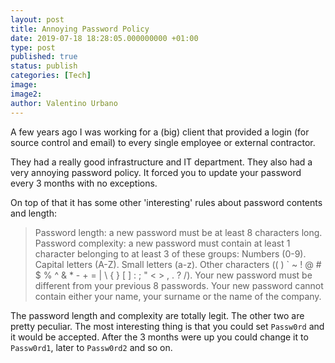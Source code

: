 ```yaml
---
layout: post
title: Annoying Password Policy
date: 2019-07-18 18:28:05.000000000 +01:00
type: post
published: true
status: publish
categories: [Tech]
image:
image2:
author: Valentino Urbano
---
```


A few years ago I was working for a (big) client that provided a login (for source control and email) to every single employee or external contractor.

They had a really good infrastructure and IT department. They also had a very annoying password policy. It forced you to update your password every 3 months with no exceptions.

On top of that it has some other 'interesting' rules about password contents and length:

> Password length: a new password must be at least 8 characters long.
> Password complexity: a new password must contain at least 1 character belonging to at least 3 of these groups:
> Numbers (0-9).
> Capital letters (A-Z).
> Small letters (a-z).
> Other characters (( ) ` ~ ! @ # \$ % ^ & \* - + = | \ { } [ ] : ; " < > , . ? /).
> Your new password must be different from your previous 8 passwords.
> Your new password cannot contain either your name, your surname or the name of the company.

The password length and complexity are totally legit. The other two are pretty peculiar. The most interesting thing is that you could set `Passw0rd` and it would be accepted. After the 3 months were up you could change it to `Passw0rd1`, later to `Passw0rd2` and so on.
